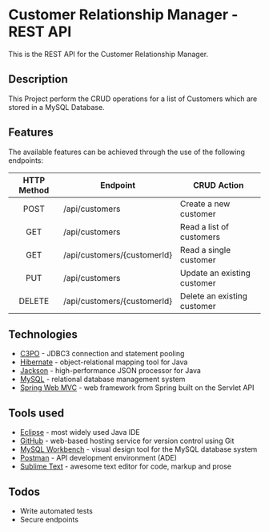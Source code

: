 
# Customer Relationship Manager - REST API
This is the REST API for the Customer Relationship Manager.

## Description
This Project perform the CRUD operations for a list of Customers which are stored in a MySQL Database.

## Features
 The available features can be achieved through the use of the following endpoints:

| HTTP Method | Endpoint | CRUD Action
| :---: | --- | --- |
| POST | /api/customers | Create a new customer |
| GET | /api/customers | Read a list of customers |
| GET | /api/customers/{customerId} | Read a single customer |
| PUT | /api/customers | Update an existing customer |
| DELETE | /api/customers/{customerId} | Delete an existing customer |

## Technologies
* [C3PO] - JDBC3 connection and statement pooling
* [Hibernate] - object-relational mapping tool for Java
* [Jackson] - high-performance JSON processor for Java
* [MySQL] - relational database management system
* [Spring Web MVC] - web framework from Spring built on the Servlet API

## Tools used
* [Eclipse] - most widely used Java IDE
* [GitHub] - web-based hosting service for version control using Git
* [MySQL Workbench] - visual design tool for the MySQL database system
* [Postman] - API development environment (ADE)
* [Sublime Text] - awesome text editor for code, markup and prose

## Todos
* Write automated tests
* Secure endpoints

[//]: # (These are reference links used in the body of this note. Thanks SO - http://stackoverflow.com/questions/4823468/store-comments-in-markdown-syntax)

[C3PO]: <https://www.mchange.com/projects/c3p0/>
[Eclipse]: <https://www.eclipse.org/>
[GitHub]: <https://github.com/>
[Hibernate]: <https://hibernate.org/>
[Jackson]: <https://github.com/FasterXML/jackson>
[MySQL]: <https://www.mysql.com/>
[MySQL Workbench]: <https://www.mysql.com/products/workbench/>
[Postman]: <https://www.getpostman.com/>
[Spring Web MVC]: <https://docs.spring.io/spring/docs/current/spring-framework-reference/web.html>
[Sublime Text]: <https://www.sublimetext.com/>
